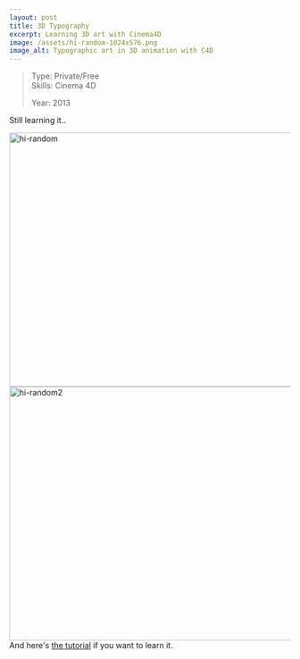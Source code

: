 ```yaml
---
layout: post
title: 3D Typography
excerpt: Learning 3D art with Cinema4D
image: /assets/hi-random-1024x576.png
image_alt: Typographic art in 3D animation with C4D
---
```


<blockquote>Type: Private/Free<br />
Skills: Cinema 4D</p>
<p>Year: 2013</p></blockquote>
<p>Still learning it..</p>
<p><a href="http://blog.thibaultjanbeyer.com/wp-content/uploads/2015/03/hi-random.png"><img class="alignnone wp-image-1170 size-large" src="{{ site.baseurl }}/assets/hi-random-1024x576.png" alt="hi-random" width="809" height="455" /></a> <a href="http://blog.thibaultjanbeyer.com/wp-content/uploads/2015/03/hi-random2.png"><img class="alignnone wp-image-1171 size-large" src="{{ site.baseurl }}/assets/hi-random2-1024x576.png" alt="hi-random2" width="809" height="455" /></a>And here's <a href="https://www.youtube.com/watch?v=CCzZuPgv5MU">the tutorial</a> if you want to learn it.</p>
<p>&nbsp;</p>
